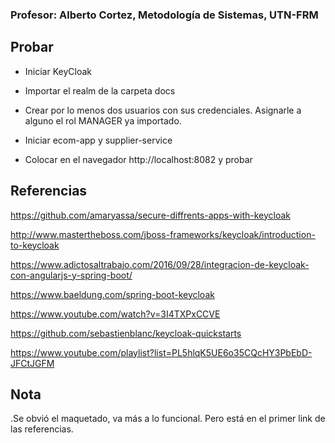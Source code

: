 ### Profesor: Alberto Cortez, Metodología de Sistemas, UTN-FRM

## Probar

* Iniciar KeyCloak

* Importar el realm de la carpeta docs

* Crear por lo menos dos usuarios con sus credenciales. Asignarle a alguno el rol MANAGER ya importado.

* Iniciar ecom-app y supplier-service

* Colocar en el navegador http://localhost:8082 y probar

## Referencias

https://github.com/amaryassa/secure-diffrents-apps-with-keycloak

http://www.mastertheboss.com/jboss-frameworks/keycloak/introduction-to-keycloak

https://www.adictosaltrabajo.com/2016/09/28/integracion-de-keycloak-con-angularjs-y-spring-boot/

https://www.baeldung.com/spring-boot-keycloak

https://www.youtube.com/watch?v=3I4TXPxCCVE

https://github.com/sebastienblanc/keycloak-quickstarts

https://www.youtube.com/playlist?list=PL5hlqK5UE6o35CQcHY3PbEbD-JFCtJGFM

## Nota

.Se obvió el maquetado, va más a lo funcional. Pero está en el primer link de las referencias.




